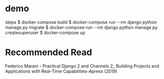 # demo

steps
$ docker-compose build
$ docker-compose run --rm django python manage.py migrate
$ docker-compose run --rm django python manage.py createsuperuser
$ docker-compose up

# Recommended Read

Federico Marani - Practical Django 2 and Channels 2_ Building Projects and Applications with Real-Time Capabilities-Apress (2019)